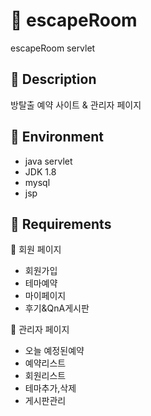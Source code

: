 # :pencil: escapeRoom
escapeRoom servlet

## :pushpin: Description
방탈출 예약 사이트 & 관리자 페이지 

## :pushpin: Environment
+ java servlet
+ JDK 1.8
+ mysql
+ jsp

## :pushpin: Requirements
:small_orange_diamond: 회원 페이지
  - 회원가입
  - 테마예약
  - 마이페이지
  - 후기&QnA게시판

:small_orange_diamond: 관리자 페이지
  - 오늘 예정된예약
  - 예약리스트
  - 회원리스트
  - 테마추가,삭제
  - 게시판관리
